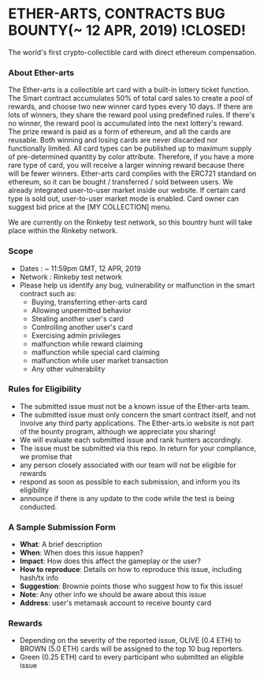 # ETHER-ARTS, CONTRACTS BUG BOUNTY(~ 12 APR, 2019) !CLOSED!
The world's first crypto-collectible card with direct ethereum compensation.

### About Ether-arts
The Ether-arts is a collectible art card with a built-in lottery ticket function. The Smart contract accumulates 50% of total card sales to create a pool of rewards, and choose two new winner card types every 10 days. If there are lots of winners, they share the reward pool using predefined rules. If there's no winner, the reward pool is accumulated into the next lottery's reward. The prize reward is paid as a form of ethereum, and all the cards are reusable. Both winning and losing cards are never discarded nor functionally limited.
All card types can be published up to maximum supply of pre-determined quantity by color attribute. Therefore, if you have a more rare type of card, you will receive a larger winning reward because there will be fewer winners.
Ether-arts card complies with the ERC721 standard on ethereum, so it can be bought / transferred / sold between users. We already integrated user-to-user market inside our website. If certain card type is sold out, user-to-user market mode is enabled. Card owner can suggest bid price at the [MY COLLECTION] menu.

We are currently on the Rinkeby test network, so this bountry hunt will take place within the Rinkeby network.

### Scope
* Dates : ~ 11:59pm GMT, 12 APR, 2019
* Network : Rinkeby test network
* Please help us identify any bug, vulnerability or malfunction in the smart contract such as:
  * Buying, transferring ether-arts card
  * Allowing unpermitted behavior
  * Stealing another user's card
  * Controlling another user's card
  * Exercising admin privileges
  * malfunction while reward claiming
  * malfunction while special card claiming
  * malfunction while user market transaction
  * Any other vulnerability

### Rules for Eligibility
* The submitted issue must not be a known issue of the Ether-arts team.
* The submitted issue must only concern the smart contract itself, and not involve any third party applications. The Ether-arts.io website is not part of the bounty program, although we appreciate you sharing!
* We will evaluate each submitted issue and rank hunters accordingly.
* The issue must be submitted via this repo.
In return for your compliance, we promise that
* any person closely associated with our team will not be eligible for rewards
* respond as soon as possible to each submission, and inform you its eligibility
* announce if there is any update to the code while the test is being conducted.

### A Sample Submission Form
* **What**: A brief description
* **When**: When does this issue happen?
* **Impact**: How does this affect the gameplay or the user?
* **How to reproduce**: Details on how to reproduce this issue, including hash/tx info
* **Suggestion**: Brownie points those who suggest how to fix this issue!
* **Note**: Any other info we should be aware about this issue
* **Address**: user's metamask account to receive bounty card

### Rewards
* Depending on the severity of the reported issue, OLIVE (0.4 ETH) to BROWN (5.0 ETH) cards will be assigned to the top 10 bug reporters.
* Green (0.25 ETH) card to every participant who submitted an eligible issue
